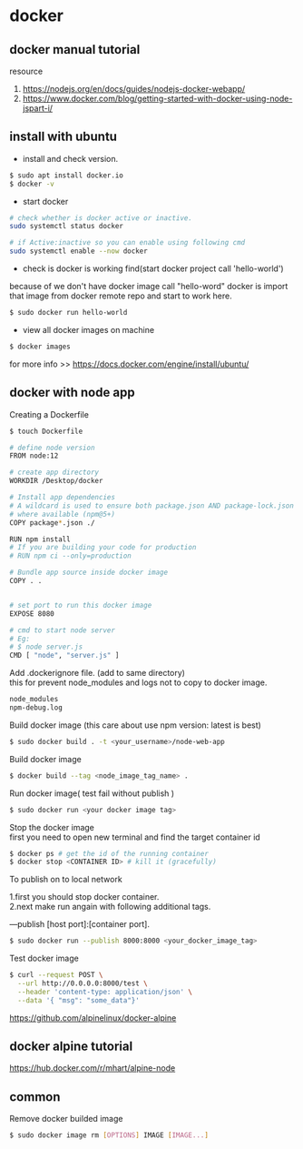 # docker

## docker manual tutorial

resource
1. https://nodejs.org/en/docs/guides/nodejs-docker-webapp/
2. https://www.docker.com/blog/getting-started-with-docker-using-node-jspart-i/

## install with ubuntu

* install and check version.

```bash
$ sudo apt install docker.io
$ docker -v
```

* start docker    

```bash
# check whether is docker active or inactive.
sudo systemctl status docker

# if Active:inactive so you can enable using following cmd
sudo systemctl enable --now docker
```

* check is docker is working find(start docker project call 'hello-world')      

because of we don't have docker image call "hello-word" docker is import that image from docker remote repo and start to work here.

```bash
$ sudo docker run hello-world    
```
* view all docker images on machine      

```bash
$ docker images
```

for more info >> https://docs.docker.com/engine/install/ubuntu/

## docker with node app


<!-- build docker image

docker build -t express .

run docker application
docker run -p 3000:3000 express   -->


Creating a Dockerfile

```bash
$ touch Dockerfile
```

```bash
# define node version
FROM node:12

# create app directory
WORKDIR /Desktop/docker

# Install app dependencies
# A wildcard is used to ensure both package.json AND package-lock.json are copied
# where available (npm@5+)
COPY package*.json ./

RUN npm install
# If you are building your code for production
# RUN npm ci --only=production

# Bundle app source inside docker image
COPY . .


# set port to run this docker image
EXPOSE 8080

# cmd to start node server
# Eg:
# $ node server.js
CMD [ "node", "server.js" ]
```

Add .dockerignore file. (add to same directory)    
this for prevent node_modules and logs not to copy to docker image.      

```bash
node_modules
npm-debug.log
```

Build docker image  (this care about use npm version: latest is best)
```bash
$ sudo docker build . -t <your_username>/node-web-app
```
Build docker image
```bash
$ docker build --tag <node_image_tag_name> .
```

Run docker image( test fail without publish )  
```bash
$ sudo docker run <your docker image tag>
```

Stop the docker image   
first you need to open new terminal and find the target container id    

```bash   
$ docker ps # get the id of the running container
$ docker stop <CONTAINER ID> # kill it (gracefully)

```

To publish on to local network    

1.first you should stop docker container.            
2.next make run angain with following additional tags.  

 —publish [host port]:[container port].      

```bash
$ sudo docker run --publish 8000:8000 <your_docker_image_tag>
```

Test docker image    
```bash
$ curl --request POST \
  --url http://0.0.0.0:8000/test \
  --header 'content-type: application/json' \
  --data '{ "msg": "some_data"}'
```

https://github.com/alpinelinux/docker-alpine

## docker alpine tutorial
https://hub.docker.com/r/mhart/alpine-node


## common

Remove docker builded image

```bash
$ sudo docker image rm [OPTIONS] IMAGE [IMAGE...]
```
